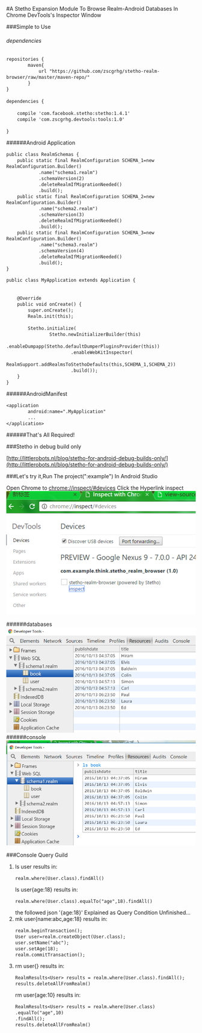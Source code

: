 #A Stetho Expansion Module To Browse Realm-Android Databases In Chrome DevTools's Inspector Window 


###Simple to Use

###### dependencies

```
repositories {
        maven{
            url "https://github.com/zscgrhg/stetho-realm-browser/raw/master/maven-repo/"
        }
}

dependencies {
    
    compile 'com.facebook.stetho:stetho:1.4.1'
    compile 'com.zscgrhg.devtools:tools:1.0'
    
}
```
######Android Application


```
public class RealmSchemas {
    public static final RealmConfiguration SCHEMA_1=new RealmConfiguration.Builder()
            .name("schema1.realm")
            .schemaVersion(2)
            .deleteRealmIfMigrationNeeded()
            .build();
    public static final RealmConfiguration SCHEMA_2=new RealmConfiguration.Builder()
            .name("schema2.realm")
            .schemaVersion(3)
            .deleteRealmIfMigrationNeeded()
            .build();
    public static final RealmConfiguration SCHEMA_3=new RealmConfiguration.Builder()
            .name("schema3.realm")
            .schemaVersion(4)
            .deleteRealmIfMigrationNeeded()
            .build();
}
```

```
public class MyApplication extends Application {


    @Override
    public void onCreate() {
        super.onCreate();
        Realm.init(this);

        Stetho.initialize(
                Stetho.newInitializerBuilder(this)
                        .enableDumpapp(Stetho.defaultDumperPluginsProvider(this))
                        .enableWebKitInspector(
                                RealmSupport.addRealmsToStethoDefaults(this,SCHEMA_1,SCHEMA_2))
                        .build());
    }
}

```

######AndroidManifest

```
<application
        android:name=".MyApplication"
        ...
</application>
```

######That's All Required!

###Stetho in debug build only

[http://littlerobots.nl/blog/stetho-for-android-debug-builds-only/](http://littlerobots.nl/blog/stetho-for-android-debug-builds-only/)


###Let's try it,Run The project(":example") In Android Studio 
 
Open Chrome to [chrome://inspect/#devices](chrome://inspect/#devices)
Click the Hyperlink inspect
![screenshot1](https://github.com/zscgrhg/stetho-realm-browser/blob/master/inspect.bmp)

######databases
![screenshot2](https://github.com/zscgrhg/stetho-realm-browser/blob/master/realm1.bmp)
######console
![screenshot3](https://github.com/zscgrhg/stetho-realm-browser/blob/master/realm2.bmp)

###Console Query Guild

1. ls user 
    results in:
    ```
    realm.where(User.class).findAll()
    ```
    ls user{age:18} 
    results in:
    ```
    realm.where(User.class).equalTo("age",18).findAll()
    ```
    the followed json '{age:18}' Explained as Query Condition
    Unfinished...
2. mk user{name:abc,age:18}
    results in:
    ```
    realm.beginTransaction();
    User user=realm.createObject(User.class);
    user.setName("abc");
    user.setAge(18);
    realm.commitTransaction();
    ```
3. rm user{}
    results in:
    ```
    RealmResults<User> results = realm.where(User.class).findAll();
    results.deleteAllFromRealm()
    ```
    rm user{age:10}
    results in:
    ```
    RealmResults<User> results = realm.where(User.class)
    .equalTo("age",10)
    .findAll();
    results.deleteAllFromRealm()
    ```


